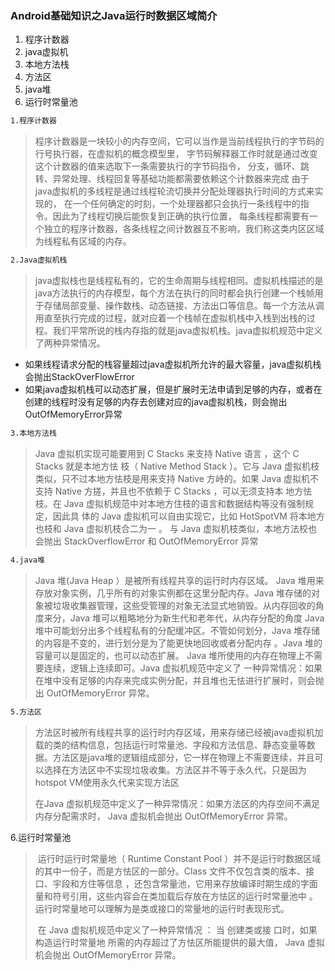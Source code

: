 ### Android基础知识之Java运行时数据区域简介

1. 程序计数器
2. java虚拟机
3. 本地方法栈
4. 方法区
5. java堆
6. 运行时常量池

```tex
1.程序计数器
```

> 程序计数器是一块较小的内存空间，它可以当作是当前线程执行的字节码的行号执行器，在虚拟机的概念模型里，
> 字节码解释器工作时就是通过改变这个计数器的值来选取下一条需要执行的字节码指令，
> 分支，循环、跳转、异常处理、线程回复等基础功能都需要依赖这个计数器来完成
> 由于java虚拟机的多线程是通过线程轮流切换并分配处理器执行时间的方式来实现的，
> 在一个任何确定的时刻，一个处理器都只会执行一条线程中的指令。因此为了线程切换后能恢复到正确的执行位置，
> 每条线程都需要有一个独立的程序计数器，各条线程之间计数器互不影响，我们称这类内区区域为线程私有区域的内存。

```tex
2.Java虚拟机栈
```

> java虚拟栈也是线程私有的，它的生命周期与线程相同。虚拟机栈描述的是java方法执行的内存模型，每个方法在执行的同时都会执行创建一个栈帧用于存储局部变量、操作数栈、动态链接、方法出口等信息。每一个方法从调用直至执行完成的过程，就对应着一个栈帧在虚拟机栈中入栈到出栈的过程。我们平常所说的栈内存指的就是java虚拟机栈。java虚拟机规范中定义了两种异常情况。

- 如果线程请求分配的栈容量超过java虚拟机所允许的最大容量，java虚拟机栈会抛出StackOverFlowError
- 如果java虚拟机栈可以动态扩展，但是扩展时无法申请到足够的内存，或者在创建的线程时没有足够的内存去创建对应的java虚拟机栈，则会抛出OutOfMemoryError异常

```tex
3.本地方法栈
```

> Java 虚拟机实现可能要用到 C Stacks 来支持 Native 语言 ，这个 C Stacks 就是本地方怯
> 枝（ Native Method Stack ）。它与 Java 虚拟机枝类似，只不过本地方怯枝是用来支持 Native
> 方峙的。如果 Java 虚拟机不支持 Native 方搓，并且也不依赖于 C Stacks ，可以无须支持本
> 地方怯枝。在 Java 虚拟机规范中对本地方住枝的语言和数据结构等没有强制规定，因此具
> 体的 Java 虚拟机可以自由实现它，比如 HotSpotVM 将本地方也枝和 Java 虚拟机枝合二为一 。
> 与 Java 虚拟机枝类似，本地方法校也会抛出 StackOverflowError 和 OutOfMemoryError 异常

```tex
4.java堆
```

> Java 堆(Java Heap ）是被所有线程共享的运行时内存区域。 Java 堆用来存放对象实例，几乎所有的对象实例都在这里分配内存。Java 堆存储的对象被垃圾收集器管理，这些受管理的对象无法显式地销毁。从内存回收的角度来分，Java 堆可以粗略地分为新生代和老年代，从内存分配的角度 Java 堆中可能划分出多个线程私有的分配缓冲区。不管如何划分，Java 堆存储的内容是不变的，进行划分是为了能更快地回收或者分配内存 。Java 堆的容量可以是固定的，也可以动态扩展。
> Java 堆所使用的内存在物理上不需要连续，逻辑上连续即可。Java 虚拟机规范中定义了 一种异常情况：如果在堆中没有足够的内存来完成实例分配，并且堆也无怯进行扩展时，则会抛出 OutOfMemoryError 异常。

```tex
5.方法区
```

> 方法区时被所有线程共享的运行时内存区域，用来存储已经被java虚拟机加载的类的结构信息，包括运行时常量池、字段和方法信息、静态变量等数据。方法区是java堆的逻辑组成部分，它一样在物理上不需要连续，并且可以选择在方法区中不实现垃圾收集。方法区并不等于永久代，只是因为hotspot VM使用永久代来实现方法区
>
> 	在Java 虚拟机规范中定义了一种异常情况：如果方法区的内存空间不满足内存分配需求时，
> 	Java 虚拟机会抛出 OutOfMemoryError 异常。

6.运行时常量池

> ​	运行时运行时常量地（ Runtime Constant Pool ）并不是运行时数据区域的其中一份子，而是方怯区的一部分。Class 文件不仅包含类的版本、接口、宇段和方住等信息 ，还包含常量池，它用来存放编译时期生成的字面量和符号引用，这些内容会在类加载后存放在方怯区的运行时常量池中 。运行时常量地可以理解为是类或接口的常量地的运行时表现形式。
>
> ​	在 Java 虚拟机规范中定义了一种异常情况 ： 当 创建类或接 口时，如果构造运行时常量地
> 所需的内存超过了方怯区所能提供的最大值，
> Java 虚拟机会抛出 OutOfMemoryError 异常。


